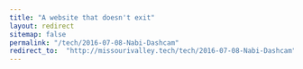 ```yaml
---
title: "A website that doesn't exit"
layout: redirect
sitemap: false
permalink: "/tech/2016-07-08-Nabi-Dashcam"
redirect_to:  "http://missourivalley.tech/tech/2016-07-08-Nabi-Dashcam"
---
```

